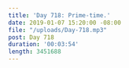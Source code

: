 ```yaml
---
title: 'Day 718: Prime-time.'
date: 2019-01-07 15:20:00 -08:00
file: "/uploads/Day-718.mp3"
post: Day 718
duration: '00:03:54'
length: 3451688
---
```


